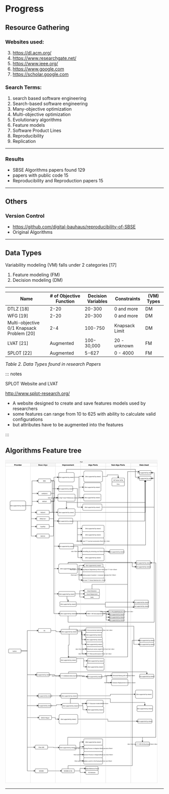 # Progress

## Resource Gathering



### Websites used:

3. https://dl.acm.org/ 
4. https://www.researchgate.net/ 
5. https://www.ieee.org/
4. https://www.google.com 
5. https://scholar.google.com 

### Search Terms:

1. search based software engineering 
2. Search-based software engineering 
3. Many-objective optimization
4. Multi-objective optimization
5. Evolutionary algorithms
6. Feature models
7. Software Product Lines
8. Reproducibility 
9. Replication 

---

### Results

- SBSE Algorithms papers found  129 
- papers with public code 15
- Reproducibility and Reproduction papers 15

---

## Others

### Version Control

- https://github.com/digital-bauhaus/reproducibility-of-SBSE
- Original Algorithms

---

## Data Types

Variability modeling (VM) falls under 2 categories [17]

1.  Feature modeling (FM)
2.  Decision modeling (DM)

---

| Name                                      | # of Objective Function | Decision Variables | Constraints    | (VM) Types |
| ----------------------------------------- | ----------------------- | ------------------ | -------------- | ---------- |
| DTLZ [18]                                 | 2-20                    | 20-300             | 0 and more     | DM         |
| WFG [19]                                  | 2-20                    | 20-300             | 0 and more     | DM         |
| Multi-objective 0/1 Knapsack Problem [20] | 2-4                     | 100-750            | Knapsack Limit | DM         |
| LVAT [21]                                 | Augmented               | 100-30,000         | 20 - unknown   | FM         |
| SPLOT [22]                                | Augmented               | 5-627              | 0 - 4000       | FM         |

*Table 2. Data Types found in research Papers*

::: notes

SPLOT Website and LVAT 

http://www.splot-research.org/
- A website designed to create and save features models used by researchers
- some features can range from 10 to 625 with ability to calculate valid configurations
- but attributes have to be augmented into the features

::: 

## Algorithms Feature tree

![Fig. 3. Algorithms Tree Chart](./AlgoTreeChart.svg)

---

